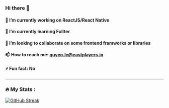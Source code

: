### Hi there 👋

#### 🔭  I’m currently working on ReactJS/React Native
#### 🌱  I’m currently learning Fullter
#### 👯  I’m looking to collaborate on some frontend framworks or libraries
#### 📫  How to reach me: quyen.le@eastplayers.io
#### ⚡  Fun fact: No

---

### :fire: My Stats :
[![GitHub Streak](http://github-readme-streak-stats.herokuapp.com?user=esp-quyen&theme=react&hide_border=true&date_format=M%20j%5B%2C%20Y%5D)](https://git.io/streak-stats)
